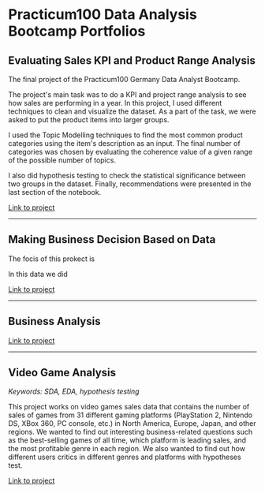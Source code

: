 # Practicum100 Data Analysis Bootcamp Portfolios

## Evaluating Sales KPI and Product Range Analysis
The final project of the Practicum100 Germany Data Analyst Bootcamp.

The project's main task was to do a KPI and project range 
analysis to see how sales are performing in a year. 
In this project, I used different techniques to clean and 
visualize the dataset. As a part of the task, we were 
asked to put the product items into larger groups. 

I used the Topic Modelling techniques to find the most 
common product categories using the item's description 
as an input. The final number of categories was chosen 
by evaluating the coherence value of a given range of the 
possible number of topics. 

I also did hypothesis testing 
to check the statistical significance between two groups 
in the dataset. Finally, recommendations were presented 
in the last section of the notebook.

[Link to project](https://github.com/persadha/practicum100_portfolios/blob/main/KPI%20and%20Product%20Range%20Analysis/Evaluating_Sales_KPI_Product_Range_(P100).ipynb)

***

## Making Business Decision Based on Data
The focis of this prokect is 

In this data we did


[Link to project](https://github.com/persadha/practicum100_portfolios/blob/main/KPI%20and%20Product%20Range%20Analysis/Evaluating_Sales_KPI_Product_Range_(P100).ipynb)

***
## Business Analysis



[Link to project](https://github.com/persadha/practicum100_portfolios/blob/main/Business%20Analysis/business_analyst_project.ipynb)

***
## Video Game Analysis
_Keywords: SDA, EDA, hypothesis testing_

This project works on video games sales data that contains the number of sales of games from 31 different gaming platforms (PlayStation 2, 
Nintendo DS, XBox 360, PC console, etc.) in North America, Europe, Japan, and other regions.
We wanted to find out interesting business-related questions such as the best-selling games of all time, which platform is leading sales, and the most profitable genre in each region. We also wanted to find out how different users critics in different genres and platforms with hypotheses test.

[Link to project](https://github.com/persadha/practicum100_portfolios/blob/main/Video%20Game%20Analysis/video_game_analysis.ipynb)



